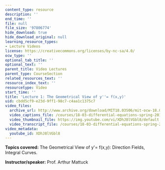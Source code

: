 ```yaml
---
content_type: resource
description: ''
end_time: ''
file: null
file_size: '97806774'
hide_download: true
hide_download_original: null
learning_resource_types:
- Lecture Videos
license: https://creativecommons.org/licenses/by-nc-sa/4.0/
ocw_type: ''
optional_tab_title: ''
optional_text: ''
parent_title: Video Lectures
parent_type: CourseSection
related_resources_text: ''
resource_index_text: ''
resourcetype: Video
start_time: ''
title: 'Lecture 1: The Geometrical View of y''= f(x,y)'
uid: cbdd5cf9-e23d-9ff1-98c7-c4aa1c1375c7
video_files:
  archive_url: http://www.archive.org/download/MIT18.03S06/mit-ocw-18.03-lec1-05feb2003-220k.mp4
  video_captions_file: /courses/18-03-differential-equations-spring-2010/5802cd1bd4da5b028f5a30d71018ae59_XDhJ8lVGbl8.vtt
  video_thumbnail_file: https://img.youtube.com/vi/XDhJ8lVGbl8/default.jpg
  video_transcript_file: /courses/18-03-differential-equations-spring-2010/a8a314e926b989118d2cd4a131a6c298_XDhJ8lVGbl8.pdf
video_metadata:
  youtube_id: XDhJ8lVGbl8
---
```


**Topics covered:** The Geometrical View of y'= f(x,y): Direction Fields, Integral Curves.

**Instructor/speaker:** Prof. Arthur Mattuck

